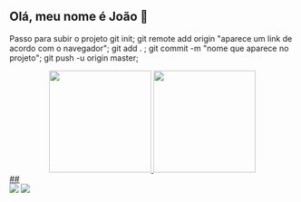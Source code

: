 ## Olá, meu nome é João 🙂

  Passo para subir o projeto
git init;
git remote add origin "aparece um link de acordo com o navegador";
git add . ;
git commit -m "nome que aparece no projeto";
git push -u origin master;

<div align="center">
<a href="https://github.com/Joao-Bernardino">
<img height="180em" src="https://github-readme-stats.vercel.app/api?username=Joao-Bernardino&show_icons=true&theme=tokyonight&include_all_commits=true&count_private=true"/>
<img height="180em" src="https://github-readme-stats.vercel.app/api/top-langs/?username=Joao-Bernardino&layout=compact&langs_count=7&theme=tokyonight"/>
</div>
##

<div>
<a href="https://instagram.com/joao_vitor451" target="_blank"><img src="https://img.shields.io/badge/Instagram-E4405F?style=for-the-badge&logo=instagram&logoColor=white" target="_blank"></a>
<a href = "joao_bernadino@hotmail.com"><img src="https://img.shields.io/badge/Gmail-D14836?style=for-the-badge&logo=gmail&logoColor=white" target="_blank"></a>




</div>
